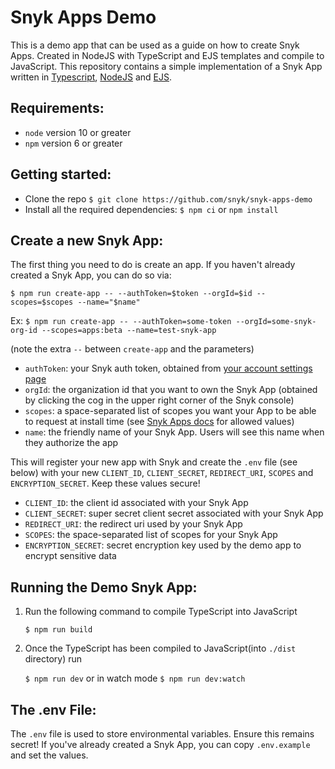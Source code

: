# Snyk Apps Demo


This is a demo app that can be used as a guide on how to create Snyk Apps. Created in NodeJS with TypeScript and EJS templates and compile to JavaScript. This repository contains a simple implementation of a Snyk App written in [Typescript](https://www.typescriptlang.org/), [NodeJS](https://nodejs.org/en/) and [EJS](https://ejs.co/).


## Requirements:

- `node` version 10 or greater
- `npm` version 6 or greater


## Getting started:


- Clone the repo `$ git clone https://github.com/snyk/snyk-apps-demo`
- Install all the required dependencies: `$ npm ci` or `npm install`


## Create a new Snyk App:


The first thing you need to do is create an app. If you haven't already created a Snyk App, you can do so via:

`$ npm run create-app -- --authToken=$token --orgId=$id --scopes=$scopes --name="$name"`

Ex:
`$ npm run create-app -- --authToken=some-token --orgId=some-snyk-org-id --scopes=apps:beta --name=test-snyk-app`

(note the extra `--` between `create-app` and the parameters)

- `authToken`: your Snyk auth token, obtained from [your account settings page](https://app.snyk.io/account)
- `orgId`: the organization id that you want to own the Snyk App (obtained by clicking the cog in the upper right corner of the Snyk console)
- `scopes`: a space-separated list of scopes you want your App to be able to request at install time (see [Snyk Apps docs](https://docs.snyk.io/features/integrations/snyk-apps/getting-started-with-snyk-apps/create-an-app-via-the-api#available-scopes) for allowed values)
- `name`: the friendly name of your Snyk App. Users will see this name when they authorize the app

This will register your new app with Snyk and create the `.env` file (see below) with your new `CLIENT_ID`, `CLIENT_SECRET`, `REDIRECT_URI`, `SCOPES` and `ENCRYPTION_SECRET`. Keep these values secure!

- `CLIENT_ID`: the client id associated with your Snyk App
- `CLIENT_SECRET`: super secret client secret associated with your Snyk App
- `REDIRECT_URI`: the redirect uri used by your Snyk App
- `SCOPES`: the space-separated list of scopes for your Snyk App
- `ENCRYPTION_SECRET`: secret encryption key used by the demo app to encrypt sensitive data


## Running the Demo Snyk App:


1. Run the following command to compile TypeScript into JavaScript

    `$ npm run build`

2. Once the TypeScript has been compiled to JavaScript(into `./dist` directory) run

    `$ npm run dev` or in watch mode `$ npm run dev:watch`


## The .env File:

The `.env` file is used to store environmental variables. Ensure this remains secret! If you've already created a Snyk App, you can copy `.env.example` and set the values.
